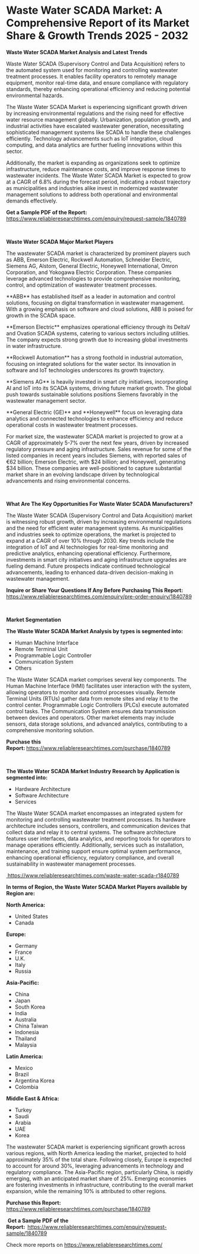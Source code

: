 <p><h1>Waste Water SCADA Market: A Comprehensive Report of its Market Share & Growth Trends 2025 - 2032</h1></p><p><strong>Waste Water SCADA Market Analysis and Latest Trends</strong></p>
<p><p>Waste Water SCADA (Supervisory Control and Data Acquisition) refers to the automated system used for monitoring and controlling wastewater treatment processes. It enables facility operators to remotely manage equipment, monitor real-time data, and ensure compliance with regulatory standards, thereby enhancing operational efficiency and reducing potential environmental hazards.</p><p>The Waste Water SCADA Market is experiencing significant growth driven by increasing environmental regulations and the rising need for effective water resource management globally. Urbanization, population growth, and industrial activities have escalated wastewater generation, necessitating sophisticated management systems like SCADA to handle these challenges efficiently. Technology advancements such as IoT integration, cloud computing, and data analytics are further fueling innovations within this sector.</p><p>Additionally, the market is expanding as organizations seek to optimize infrastructure, reduce maintenance costs, and improve response times to wastewater incidents. The Waste Water SCADA Market is expected to grow at a CAGR of 6.8% during the forecast period, indicating a robust trajectory as municipalities and industries alike invest in modernized wastewater management solutions to address both operational and environmental demands effectively.</p></p>
<p><strong>Get a Sample PDF of the Report:&nbsp;</strong> <a href="https://www.reliableresearchtimes.com/enquiry/request-sample/1840789?utm_campaign=3007&utm_medium=2&utm_source=Github&utm_content=ia&utm_term=10042025&utm_id=waste-water-scada">https://www.reliableresearchtimes.com/enquiry/request-sample/1840789</a></p>
<p>&nbsp;</p>
<p><strong>Waste Water SCADA Major Market Players</strong></p>
<p><p>The wastewater SCADA market is characterized by prominent players such as ABB, Emerson Electric, Rockwell Automation, Schneider Electric, Siemens AG, Alstom, General Electric, Honeywell International, Omron Corporation, and Yokogawa Electric Corporation. These companies leverage advanced technologies to provide comprehensive monitoring, control, and optimization of wastewater treatment processes.</p><p>**ABB** has established itself as a leader in automation and control solutions, focusing on digital transformation in wastewater management. With a growing emphasis on software and cloud solutions, ABB is poised for growth in the SCADA space.</p><p>**Emerson Electric** emphasizes operational efficiency through its DeltaV and Ovation SCADA systems, catering to various sectors including utilities. The company expects strong growth due to increasing global investments in water infrastructure.</p><p>**Rockwell Automation** has a strong foothold in industrial automation, focusing on integrated solutions for the water sector. Its innovation in software and IoT technologies underscores its growth trajectory.</p><p>**Siemens AG** is heavily invested in smart city initiatives, incorporating AI and IoT into its SCADA systems, driving future market growth. The global push towards sustainable solutions positions Siemens favorably in the wastewater management sector.</p><p>**General Electric (GE)** and **Honeywell** focus on leveraging data analytics and connected technologies to enhance efficiency and reduce operational costs in wastewater treatment processes.</p><p>For market size, the wastewater SCADA market is projected to grow at a CAGR of approximately 5-7% over the next few years, driven by increased regulatory pressure and aging infrastructure. Sales revenue for some of the listed companies in recent years includes Siemens, with reported sales of €62 billion; Emerson Electric, with $24 billion; and Honeywell, generating $34 billion. These companies are well-positioned to capture substantial market share in an evolving landscape driven by technological advancements and rising environmental concerns.</p></p>
<p>&nbsp;</p>
<p><strong>What Are The Key Opportunities For Waste Water SCADA Manufacturers?</strong></p>
<p><p>The Waste Water SCADA (Supervisory Control and Data Acquisition) market is witnessing robust growth, driven by increasing environmental regulations and the need for efficient water management systems. As municipalities and industries seek to optimize operations, the market is projected to expand at a CAGR of over 10% through 2030. Key trends include the integration of IoT and AI technologies for real-time monitoring and predictive analytics, enhancing operational efficiency. Furthermore, investments in smart city initiatives and aging infrastructure upgrades are fueling demand. Future prospects indicate continued technological advancements, leading to enhanced data-driven decision-making in wastewater management.</p></p>
<p><strong>Inquire or Share Your Questions If Any Before Purchasing This Report:</strong> <a href="https://www.reliableresearchtimes.com/enquiry/pre-order-enquiry/1840789?utm_campaign=3007&utm_medium=2&utm_source=Github&utm_content=ia&utm_term=10042025&utm_id=waste-water-scada">https://www.reliableresearchtimes.com/enquiry/pre-order-enquiry/1840789</a></p>
<p>&nbsp;</p>
<p><strong>Market Segmentation</strong></p>
<p><strong>The Waste Water SCADA Market Analysis by types is segmented into:</strong></p>
<p><ul><li>Human Machine Interface</li><li>Remote Terminal Unit</li><li>Programmable Logic Controller</li><li>Communication System</li><li>Others</li></ul></p>
<p><p>The Waste Water SCADA market comprises several key components. The Human Machine Interface (HMI) facilitates user interaction with the system, allowing operators to monitor and control processes visually. Remote Terminal Units (RTUs) gather data from remote sites and relay it to the control center. Programmable Logic Controllers (PLCs) execute automated control tasks. The Communication System ensures data transmission between devices and operators. Other market elements may include sensors, data storage solutions, and advanced analytics, contributing to a comprehensive monitoring solution.</p></p>
<p><strong>Purchase this Report:&nbsp;</strong><a href="https://www.reliableresearchtimes.com/purchase/1840789?utm_campaign=3007&utm_medium=2&utm_source=Github&utm_content=ia&utm_term=10042025&utm_id=waste-water-scada">https://www.reliableresearchtimes.com/purchase/1840789</a></p>
<p>&nbsp;</p>
<p><strong>The Waste Water SCADA Market Industry Research by Application is segmented into:</strong></p>
<p><ul><li>Hardware Architecture</li><li>Software Architecture</li><li>Services</li></ul></p>
<p><p>The Waste Water SCADA market encompasses an integrated system for monitoring and controlling wastewater treatment processes. Its hardware architecture includes sensors, controllers, and communication devices that collect data and relay it to central systems. The software architecture features user interfaces, data analytics, and reporting tools for operators to manage operations efficiently. Additionally, services such as installation, maintenance, and training support ensure optimal system performance, enhancing operational efficiency, regulatory compliance, and overall sustainability in wastewater management processes.</p></p>
<p><a href="https://www.reliableresearchtimes.com/waste-water-scada-r1840789?utm_campaign=3007&utm_medium=2&utm_source=Github&utm_content=ia&utm_term=10042025&utm_id=waste-water-scada">&nbsp;https://www.reliableresearchtimes.com/waste-water-scada-r1840789</a></p>
<p><strong>In terms of Region, the Waste Water SCADA Market Players available by Region are:</strong></p>
<p>
    <p> <strong> North America: </strong>
        <ul>
            <li>United States</li>
            <li>Canada</li>
        </ul>
        </p> 
    <p> <strong> Europe: </strong>
        <ul>
            <li>Germany</li>
            <li>France</li>
            <li>U.K.</li>
            <li>Italy</li>
            <li>Russia</li>
        </ul>
        </p> 
    <p> <strong> Asia-Pacific: </strong>
        <ul>
            <li>China</li>
            <li>Japan</li>
            <li>South Korea</li>
            <li>India</li>
            <li>Australia</li>
            <li>China Taiwan</li>
            <li>Indonesia</li>
            <li>Thailand</li>
            <li>Malaysia</li>
        </ul>
        </p> 
    <p> <strong> Latin America: </strong>
        <ul>
            <li>Mexico</li>
            <li>Brazil</li>
            <li>Argentina Korea</li>
            <li>Colombia</li>
        </ul>
        </p> 
    <p> <strong> Middle East & Africa: </strong>
        <ul>
            <li>Turkey</li>
            <li>Saudi</li>
            <li>Arabia</li>
            <li>UAE</li>
            <li>Korea</li>
        </ul>
    </p>
    </p>
<p><p>The wastewater SCADA market is experiencing significant growth across various regions, with North America leading the market, projected to hold approximately 35% of the total share. Following closely, Europe is expected to account for around 30%, leveraging advancements in technology and regulatory compliance. The Asia-Pacific region, particularly China, is rapidly emerging, with an anticipated market share of 25%. Emerging economies are fostering investments in infrastructure, contributing to the overall market expansion, while the remaining 10% is attributed to other regions.</p></p>
<p><strong>Purchase this Report: </strong><a href="https://www.reliableresearchtimes.com/purchase/1840789?utm_campaign=3007&utm_medium=2&utm_source=Github&utm_content=ia&utm_term=10042025&utm_id=waste-water-scada">https://www.reliableresearchtimes.com/purchase/1840789</a></p>
<p>&nbsp;<strong>Get a Sample PDF of the Report:&nbsp;&nbsp;</strong><a href="https://www.reliableresearchtimes.com/enquiry/request-sample/1840789?utm_campaign=3007&utm_medium=2&utm_source=Github&utm_content=ia&utm_term=10042025&utm_id=waste-water-scada">https://www.reliableresearchtimes.com/enquiry/request-sample/1840789</a></p>
<p><strong></strong></p>
<p>Check more reports on <a href="https://www.reliableresearchtimes.com/?utm_campaign=3007&utm_medium=2&utm_source=Github&utm_content=ia&utm_term=10042025&utm_id=waste-water-scada">https://www.reliableresearchtimes.com/</a></p>